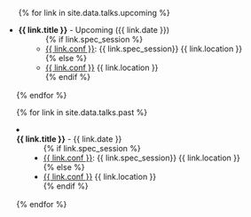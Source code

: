 <div class="talks">
<ul style="margin-left:-20px">

{% for link in site.data.talks.upcoming %}

<li style="margin-bottom:1rem">
  <div class="title"><b>{{ link.title }}</b> - Upcoming ({{ link.date }})</div>
    <ul class="fa-ul" style="margin-left:25px">
    {% if link.spec_session %}
      <li><span class="fa-li"><i class="fas fa-map-pin"></i></span><a href="{{ link.conf_website }}">{{ link.conf }}</a>: {{ link.spec_session}} {{ link.location }}</li>
    {% else %}
      <li><span class="fa-li"><i class="fas fa-map-pin"></i></span><a href="{{ link.conf_website }}">{{ link.conf }}</a> {{ link.location }}</li>
    {% endif %}
    </ul>
  </div>
</li>

{% endfor %}

{% for link in site.data.talks.past %}

<li style="margin-bottom:1rem">
  <div class="title"><b>{{ link.title }}</b> - {{ link.date }}</div>
    <ul class="fa-ul" style="margin-left:25px">
    {% if link.spec_session %}
      <li><span class="fa-li"><i class="fas fa-map-pin"></i></span><a href="{{ link.conf_website }}">{{ link.conf }}</a>: {{ link.spec_session}} {{ link.location }}</li>
    {% else %}
      <li><span class="fa-li"><i class="fas fa-map-pin"></i></span><a href="{{ link.conf_website }}">{{ link.conf }}</a> {{ link.location }}</li>
    {% endif %}
    </ul>
  </div>
</li>

{% endfor %}

</ul>
</div>

